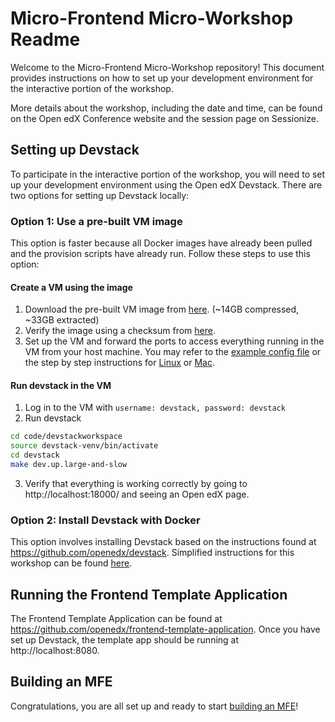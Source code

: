 # Micro-Frontend Micro-Workshop Readme

Welcome to the Micro-Frontend Micro-Workshop repository! This document provides instructions on how to set up your development environment for the interactive portion of the workshop.

More details about the workshop, including the date and time, can be found on the Open edX Conference website and the session page on Sessionize.

## Setting up Devstack

To participate in the interactive portion of the workshop, you will need to set up your development environment using the Open edX Devstack. There are two options for setting up Devstack locally:

### Option 1: Use a pre-built VM image

This option is faster because all Docker images have already been pulled and the provision scripts have already run. Follow these steps to use this option:

#### Create a VM using the image 
1. Download the pre-built VM image from [here](https://nightly.link/brian-smith-tcril/mfe-workshop-2023/workflows/generate_devstack_vm/use-selfhosted/devstack-bullseye.qcow2.zip). (~14GB compressed, ~33GB extracted)
2. Verify the image using a checksum from [here](https://nightly.link/brian-smith-tcril/mfe-workshop-2023/workflows/generate_devstack_vm/use-selfhosted/checksums.zip).
3. Set up the VM and forward the ports to access everything running in the VM from your host machine. You may refer to the [example config file](EXAMPLE_VM_CONFIG.md) or the step by step instructions for [Linux](DEVSTACK_VM_SETUP_LINUX.md) or [Mac](DEVSTACK_VM_SETUP_MAC.md).

#### Run devstack in the VM
1. Log in to the VM with `username: devstack, password: devstack`
2. Run devstack
```bash
cd code/devstackworkspace
source devstack-venv/bin/activate
cd devstack
make dev.up.large-and-slow
```
3. Verify that everything is working correctly by going to http://localhost:18000/ and seeing an Open edX page.

### Option 2: Install Devstack with Docker

This option involves installing Devstack based on the instructions found at https://github.com/openedx/devstack. Simplified instructions for this workshop can be found [here](DEVSTACK_DOCKER_SETUP.md).

## Running the Frontend Template Application

The Frontend Template Application can be found at https://github.com/openedx/frontend-template-application. Once you have set up Devstack, the template app should be running at http://localhost:8080.

## Building an MFE

Congratulations, you are all set up and ready to start [building an MFE](BUILD_AN_MFE.md)!
